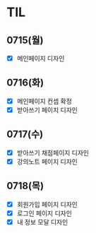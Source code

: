 # TIL

## 0715(월)

- [x] 메인페이지 디자인

## 0716(화)

- [x] 메인페이지 컨셉 확정
- [x] 받아쓰기 페이지 디자인

## 0717(수)

- [x] 받아쓰기 채점페이지 디자인
- [x] 강의노트 페이지 디자인

## 0718(목)

- [x] 회원가입 페이지 디자인
- [x] 로그인 페이지 디자인
- [x] 내 정보 모달 디자인
